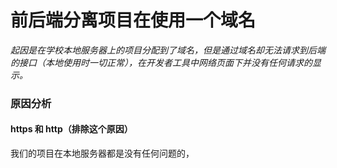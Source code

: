 # 前后端分离项目在使用一个域名

*起因是在学校本地服务器上的项目分配到了域名，但是通过域名却无法请求到后端的接口（本地使用时一切正常），在开发者工具中网络页面下并没有任何请求的显示。*

### 原因分析

#### https 和 http（排除这个原因）

我们的项目在本地服务器都是没有任何问题的，